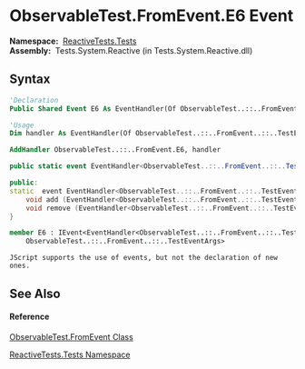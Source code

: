 # ObservableTest.FromEvent.E6 Event

**Namespace:**  [ReactiveTests.Tests](ReactiveTests.Tests\ReactiveTests.Tests.md)  
**Assembly:**  Tests.System.Reactive (in Tests.System.Reactive.dll)

## Syntax

```vb
'Declaration
Public Shared Event E6 As EventHandler(Of ObservableTest..::..FromEvent..::..TestEventArgs)
```

```vb
'Usage
Dim handler As EventHandler(Of ObservableTest..::..FromEvent..::..TestEventArgs)

AddHandler ObservableTest..::..FromEvent.E6, handler
```

```csharp
public static event EventHandler<ObservableTest..::..FromEvent..::..TestEventArgs> E6
```

```c++
public:
static  event EventHandler<ObservableTest..::..FromEvent..::..TestEventArgs^>^ E6 {
    void add (EventHandler<ObservableTest..::..FromEvent..::..TestEventArgs^>^ value);
    void remove (EventHandler<ObservableTest..::..FromEvent..::..TestEventArgs^>^ value);
}
```

```fsharp
member E6 : IEvent<EventHandler<ObservableTest..::..FromEvent..::..TestEventArgs>,
    ObservableTest..::..FromEvent..::..TestEventArgs>
```

```jscript
JScript supports the use of events, but not the declaration of new ones.
```

## See Also

#### Reference

[ObservableTest.FromEvent Class](ObservableTest.FromEvent\ObservableTest.FromEvent.md)

[ReactiveTests.Tests Namespace](ReactiveTests.Tests\ReactiveTests.Tests.md)




